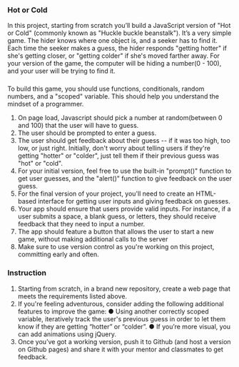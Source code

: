 ### Hot or Cold

In this project, starting from scratch you’ll build a JavaScript version of "Hot or Cold" (commonly known as "Huckle buckle beanstalk"). It’s a very simple game. The hider knows where one object is, and a seeker has to find it. Each time the seeker makes a guess, the hider responds "getting hotter" if she's getting closer, or "getting colder" if she's moved farther away. For your version of the game, the computer will be hiding a number(0 - 100), and your user will be trying to find it.

###

To build this game, you should use functions, conditionals, random numbers, and a "scoped" variable. This should help you understand the mindset of a programmer.

1. On page load, Javascript should pick a number at random(between 0 and 100) that the user will have to guess.
2. The user should be prompted to enter a guess.
3. The user should get feedback about their guess -- if it was too high, too low, or just right. Initially, don't worry about telling users if they're getting "hotter" or "colder", just tell them if their previous guess was "hot" or "cold".
4. For your initial version, feel free to use the built-in "prompt()" function to get user guesses, and the "alert()" function to give feedback on the user guess.
5. For the final version of your project, you'll need to create an HTML-based interface for getting user inputs and giving feedback on guesses.
6. Your app should ensure that users provide valid inputs. For instance, if a user submits a space, a blank guess, or letters, they should receive feedback that they need to input a number.
7. The app should feature a button that allows the user to start a new game, without making additional calls to the server
8. Make sure to use version control as you're working on this project, committing early and often.

###

### Instruction

1. Starting from scratch, in a brand new repository, create a web page that meets the requirements listed above.
2. If you're feeling adventurous, consider adding the following additional features to improve the game:
   ● Using another correctly scoped variable, iteratively track the user's previous guess in order to let them know if they are getting “hotter” or “colder”.
   ● If you’re more visual, you can add animations using jQuery.
3. Once you’ve got a working version, push it to Github (and host a version on Github pages) and share it with your mentor and classmates to get feedback.

